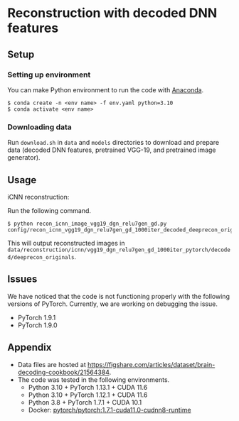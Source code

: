 # Reconstruction with decoded DNN features

## Setup

### Setting up environment

You can make Python environment to run the code with [Anaconda](https://anaconda.org/).

```shellsession
$ conda create -n <env name> -f env.yaml python=3.10
$ conda activate <env name>
```

### Downloading data

Run `download.sh` in `data` and `models` directories to download and prepare data (decoded DNN features, pretrained VGG-19, and pretrained image generator).

## Usage

iCNN reconstruction:

Run the following command.

``` shellsession
$ python recon_icnn_image_vgg19_dgn_relu7gen_gd.py config/recon_icnn_vgg19_dgn_relu7gen_gd_1000iter_decoded_deeprecon_originals.yaml
```

This will output reconstructed images in `data/reconstruction/icnn/vgg19_dgn_relu7gen_gd_1000iter_pytorch/decoded/deeprecon_originals`.

## Issues

We have noticed that the code is not functioning properly with the following versions of PyTorch. Currently, we are working on debugging the issue.

- PyTorch 1.9.1
- PyTorch 1.9.0

## Appendix

- Data files are hosted at <https://figshare.com/articles/dataset/brain-decoding-cookbook/21564384>.
- The code was tested in the following environments.
  - Python 3.10 + PyTorch 1.13.1 + CUDA 11.6
  - Python 3.10 + PyTorch 1.12.1 + CUDA 11.6
  - Python 3.8 + PyTorch 1.7.1 + CUDA 10.1
  - Docker: [pytorch/pytorch:1.7.1-cuda11.0-cudnn8-runtime](https://hub.docker.com/layers/pytorch/pytorch/1.7.0-cuda11.0-cudnn8-runtime/images/sha256-9cffbe6c391a0dbfa2a305be24b9707f87595e832b444c2bde52f0ea183192f1)
